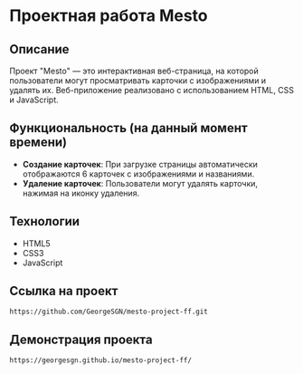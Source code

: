 # Проектная работа Mesto

## Описание

Проект "Mesto" — это интерактивная веб-страница, на которой пользователи могут просматривать карточки с изображениями и удалять их. Веб-приложение реализовано с использованием HTML, CSS и JavaScript.

## Функциональность (на данный момент времени)

- **Создание карточек**: При загрузке страницы автоматически отображаются 6 карточек с изображениями и названиями.
- **Удаление карточек**: Пользователи могут удалять карточки, нажимая на иконку удаления.

## Технологии

- HTML5
- CSS3
- JavaScript

## Ссылка на проект

```
https://github.com/GeorgeSGN/mesto-project-ff.git
```
## Демонстрация проекта 

```
https://georgesgn.github.io/mesto-project-ff/
```
